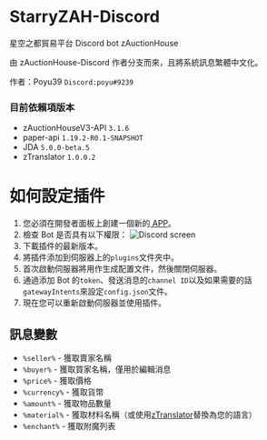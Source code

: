 # StarryZAH-Discord
星空之都貿易平台 Discord bot zAuctionHouse

由 zAuctionHouse-Discord 作者分支而來，且將系統訊息繁體中文化。

作者：Poyu39 `Discord:poyu#9239`

### 目前依賴項版本
- zAuctionHouseV3-API `3.1.6`
- paper-api `1.19.2-R0.1-SNAPSHOT`
- JDA `5.0.0-beta.5`
- zTranslator `1.0.0.2`

# 如何設定插件

1. 您必須在開發者面板上創建一個新的<a href="https://discord.com/developers/applications"> APP</a>。
2. 檢查 Bot 是否具有以下權限：
   ![Discord screen](https://img.groupez.xyz/zauctionhouse/v3/discord/discord.png)
3. 下載插件的最新版本。
4. 將插件添加到伺服器上的``plugins``文件夾中。
5. 首次啟動伺服器將用作生成配置文件，然後關閉伺服器。
6. 通過添加 Bot 的``token``、發送消息的``channel ID``以及如果需要的話``gatewayIntents``來設定``config.json``文件。
7. 現在您可以重新啟動伺服器並使用插件。

## 訊息變數

- ``%seller%`` - 獲取賣家名稱
- ``%buyer%`` - 獲取買家名稱，僅用於編輯消息
- ``%price%`` - 獲取價格
- ``%currency%`` - 獲取貨幣
- ``%amount%`` - 獲取物品數量
- ``%material%`` - 獲取材料名稱（或使用<a href="https://groupez.dev/resources/ztranslator.230">zTranslator</a>替換為您的語言）
- ``%enchant%`` - 獲取附魔列表
